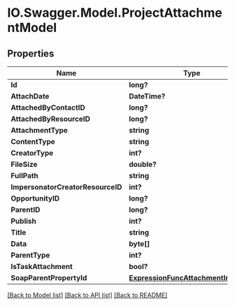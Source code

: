 # IO.Swagger.Model.ProjectAttachmentModel
## Properties

Name | Type | Description | Notes
------------ | ------------- | ------------- | -------------
**Id** | **long?** |  | [optional] 
**AttachDate** | **DateTime?** |  | [optional] 
**AttachedByContactID** | **long?** |  | [optional] 
**AttachedByResourceID** | **long?** |  | [optional] 
**AttachmentType** | **string** |  | [optional] 
**ContentType** | **string** |  | [optional] 
**CreatorType** | **int?** |  | [optional] 
**FileSize** | **double?** |  | [optional] 
**FullPath** | **string** |  | [optional] 
**ImpersonatorCreatorResourceID** | **int?** |  | [optional] 
**OpportunityID** | **long?** |  | [optional] 
**ParentID** | **long?** |  | [optional] 
**Publish** | **int?** |  | [optional] 
**Title** | **string** |  | [optional] 
**Data** | **byte[]** |  | [optional] 
**ParentType** | **int?** |  | [optional] 
**IsTaskAttachment** | **bool?** |  | [optional] 
**SoapParentPropertyId** | [**ExpressionFuncAttachmentInfoInt64**](ExpressionFuncAttachmentInfoInt64.md) |  | [optional] 

[[Back to Model list]](../README.md#documentation-for-models) [[Back to API list]](../README.md#documentation-for-api-endpoints) [[Back to README]](../README.md)

